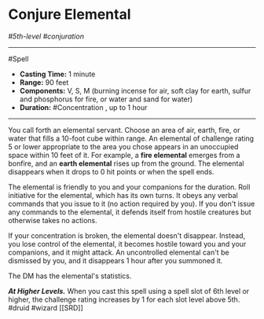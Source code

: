 # Conjure Elemental
*#5th-level #conjuration*
___ 
#Spell
- **Casting Time:** 1 minute
- **Range:** 90 feet
- **Components:** V, S, M (burning incense for air, soft clay for earth, sulfur and phosphorus for fire, or water and sand for water)
- **Duration:** #Concentration , up to 1 hour
---
You call forth an elemental servant. Choose an area of air, earth, fire, or water that fills a 10-foot cube within range. An elemental of challenge rating 5 or lower appropriate to the area you chose appears in an unoccupied space within 10 feet of it. For example, a **fire elemental** emerges from a bonfire, and an **earth elemental** rises up from the ground. The elemental disappears when it drops to 0 hit points or when the spell ends.

The elemental is friendly to you and your companions for the duration. Roll initiative for the elemental, which has its own turns. It obeys any verbal commands that you issue to it (no action required by you). If you don't issue any commands to the elemental, it defends itself from hostile creatures but otherwise takes no actions.

If your concentration is broken, the elemental doesn't disappear. Instead, you lose control of the elemental, it becomes hostile toward you and your companions, and it might attack. An uncontrolled elemental can't be dismissed by you, and it disappears 1 hour after you summoned it.

The DM has the elemental's statistics.

***At Higher Levels.*** When you cast this spell using a spell slot of 6th level or higher, the challenge rating increases by 1 for each slot level above 5th.
#druid
#wizard
[[SRD]]
